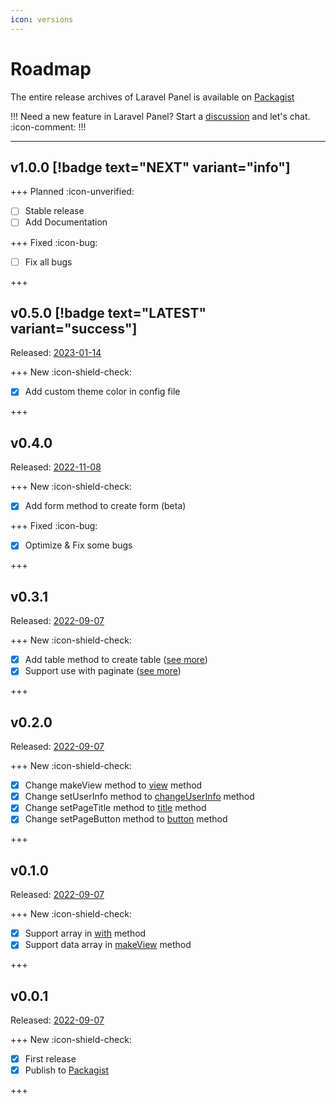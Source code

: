 ```yaml
---
icon: versions
---
```


# Roadmap

The entire release archives of Laravel Panel is available on [Packagist](https://packagist.org/packages/t0team/laravel-panel)

!!!
Need a new feature in Laravel Panel? Start a [discussion](https://github.com/t0team/laravel-panel/discussions) and let's chat. :icon-comment:
!!!

---

## v1.0.0 [!badge text="NEXT" variant="info"]

+++ Planned :icon-unverified:

- [ ] Stable release
- [ ] Add Documentation

+++ Fixed :icon-bug:

- [ ] Fix all bugs

+++

## v0.5.0 [!badge text="LATEST" variant="success"]

Released: [2023-01-14](https://github.com/t0team/laravel-panel/releases/tag/v0.5.0)

+++ New :icon-shield-check:

- [x] Add custom theme color in config file

+++

## v0.4.0

Released: [2022-11-08](https://github.com/t0team/laravel-panel/releases/tag/v0.4.0)

+++ New :icon-shield-check:

- [x] Add form method to create form (beta)

+++ Fixed :icon-bug:

- [x] Optimize & Fix some bugs

+++

## v0.3.1

Released: [2022-09-07](https://github.com/t0team/laravel-panel/releases/tag/v0.3.1)

+++ New :icon-shield-check:

- [x] Add table method to create table ([see more](/features/make-table))
- [x] Support use with paginate ([see more](/features/make-table#use-with-paginate))

+++

## v0.2.0

Released: [2022-09-07](https://github.com/t0team/laravel-panel/releases/tag/v0.2.0)

+++ New :icon-shield-check:

- [x] Change makeView method to [view](/features/make-view#start-show-view) method
- [x] Change setUserInfo method to [changeUserInfo](/features/make-view#change-user-info) method
- [x] Change setPageTitle method to [title](/features/make-view#set-page-title) method
- [x] Change setPageButton method to [button](/features/make-view#set-page-button) method

+++

## v0.1.0

Released: [2022-09-07](https://github.com/t0team/laravel-panel/releases/tag/v0.1.0)

+++ New :icon-shield-check:

- [x] Support array in [with](/features/make-view#add-data) method
- [x] Support data array in [makeView](/features/make-view/#start-show-view) method

+++

## v0.0.1

Released: [2022-09-07](https://github.com/t0team/laravel-panel/releases/tag/v0.0.1)

+++ New :icon-shield-check:

- [x] First release
- [x] Publish to [Packagist](https://packagist.org/packages/t0team/laravel-panel)

+++
